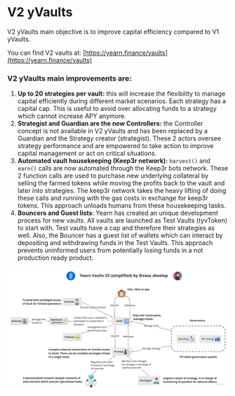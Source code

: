 # V2 yVaults

V2 yVaults main objective is to improve capital efficiency compared to V1 yVaults.

You can find V2 vaults at: [https://yearn.finance/vaults](https://yearn.finance/vaults)

### V2 yVaults main improvements are:

1. **Up to 20 strategies per vault:** this will increase the flexibility to manage capital efficiently during different market scenarios. Each strategy has a capital cap. This is useful to avoid over allocating funds to a strategy which cannot increase APY anymore.
2. **Strategist and Guardian are the new Controllers:** the Controller concept is not available in V2 yVaults and has been replaced by a Guardian and the Strategy creator \(strategist\). These 2 actors oversee strategy performance and are empowered to take action to improve capital management or act on critical situations.
3. **Automated vault housekeeping \(Keep3r network\):** `harvest()` and `earn()` calls are now automated through the Keep3r bots network. These 2 function calls are used to purchase new underlying collateral by selling the farmed tokens while moving the profits back to the vault and later into strategies. The keep3r network takes the heavy lifting of doing these calls and running with the gas costs in exchange for keep3r tokens. This approach unloads humans from these housekeeping tasks.
4. **Bouncers and Guest lists**: Yearn has created an unique development process for new vaults. All vaults are launched as Test Vaults \(tyvToken\) to start with. Test vaults have a cap and therefore their strategies as well. Also, the Bouncer has a guest list of wallets which can interact by depositing and withdrawing funds in the Test Vaults. This approach prevents uninformed users from potentially losing funds in a not production ready product.

![Graph by https://twitter.com/vasa\_develop ](../../../.gitbook/assets/vault-v2-simplefied.svg)

